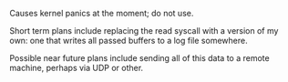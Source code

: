 Causes kernel panics at the moment; do not use. 

Short term plans include replacing the read syscall with a version of my own: one that writes all passed buffers to a log file somewhere. 

Possible near future plans include sending all of this data to a remote machine, perhaps via UDP or other.
